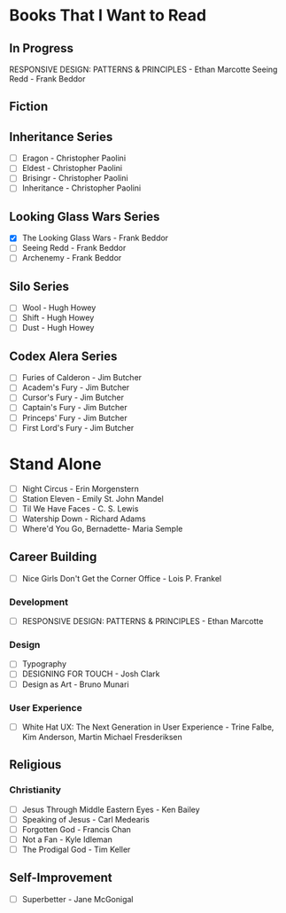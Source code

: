 Books That I Want to Read
==================

## In Progress
RESPONSIVE DESIGN: PATTERNS & PRINCIPLES - Ethan Marcotte
Seeing Redd - Frank Beddor

## Fiction

## Inheritance Series
- [ ] Eragon - Christopher Paolini
- [ ] Eldest - Christopher Paolini
- [ ] Brisingr - Christopher Paolini
- [ ] Inheritance - Christopher Paolini

## Looking Glass Wars Series
- [x] The Looking Glass Wars - Frank Beddor
- [ ] Seeing Redd - Frank Beddor
- [ ] Archenemy - Frank Beddor

## Silo Series
- [ ] Wool - Hugh Howey
- [ ] Shift - Hugh Howey
- [ ] Dust - Hugh Howey

## Codex Alera Series
- [ ] Furies of Calderon - Jim Butcher
- [ ] Academ's Fury - Jim Butcher
- [ ] Cursor's Fury	 - Jim Butcher
- [ ] Captain's Fury - Jim Butcher
- [ ] Princeps' Fury - Jim Butcher
- [ ] First Lord's Fury - Jim Butcher

# Stand Alone
- [ ] Night Circus -  Erin Morgenstern
- [ ] Station Eleven - Emily St. John Mandel
- [ ] Til We Have Faces -  C. S. Lewis
- [ ] Watership Down - Richard Adams
- [ ] Where'd You Go, Bernadette-  Maria Semple

## Career Building
- [ ] Nice Girls Don't Get the Corner Office - Lois P. Frankel

### Development
- [ ] RESPONSIVE DESIGN: PATTERNS & PRINCIPLES - Ethan Marcotte

### Design
- [ ] Typography
- [ ] DESIGNING FOR TOUCH - Josh Clark
- [ ] Design as Art - Bruno Munari

### User Experience

- [ ] White Hat UX: The Next Generation in User Experience - Trine Falbe, Kim Anderson, Martin Michael Fresderiksen

## Religious

### Christianity
- [ ] Jesus Through Middle Eastern Eyes - Ken Bailey
- [ ] Speaking of Jesus - Carl Medearis
- [ ] Forgotten God - Francis Chan
- [ ] Not a Fan - Kyle Idleman
- [ ] The Prodigal God - Tim Keller

## Self-Improvement

- [ ] Superbetter - Jane McGonigal
